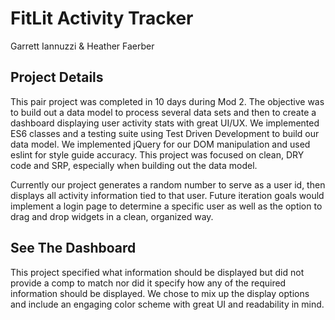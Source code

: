 # FitLit Activity Tracker

Garrett Iannuzzi & Heather Faerber

## Project Details

This pair project was completed in 10 days during Mod 2.  The objective was to
build out a data model to process several data sets and then to create a
dashboard displaying user activity stats with great UI/UX.  We implemented ES6
classes and a testing suite using Test Driven Development to build our data
model. We implemented jQuery for our DOM manipulation and used eslint for
style guide accuracy.  This project was focused on clean, DRY code and SRP,
especially when building out the data model.

Currently our project generates a random number to serve as a user id, then
displays all activity information tied to that user.  Future iteration goals
would implement a login page to determine a specific user as well as the option
to drag and drop widgets in a clean, organized way.

## See The Dashboard

This project specified what information should be displayed but did not provide
a comp to match nor did it specify how any of the required information should be
displayed. We chose to mix up the display options and include an engaging color
scheme with great UI and readability in mind.
